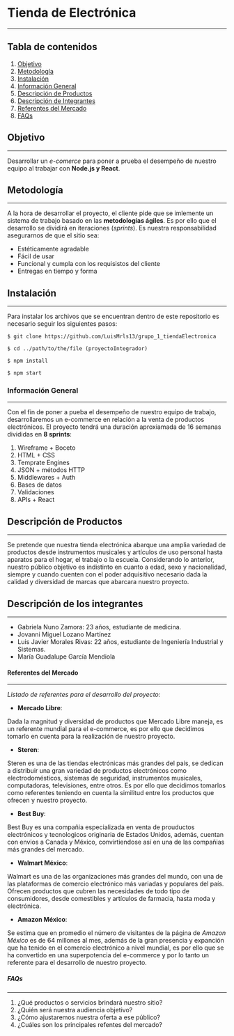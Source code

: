 # **Tienda de Electrónica** 
***
## Tabla de contenidos
1. [Objetivo](#objetivo)
2. [Metodología](#metodologia)
3. [Instalación](#instalacion)
4. [Información General](#info-general)
5. [Descripción de Productos](#descripcion-productos)
6. [Descripción de Integrantes](#descripcion-integrantes)
7. [Referentes del Mercado](#referentes)
8. [FAQs](#faqs)

## Objetivo
***
Desarrollar un _e-comerce_ para poner a prueba el desempeño de nuestro equipo al trabajar con **Node.js y React**.
## Metodología
***
A la hora de desarrollar el proyecto, el cliente pide que se imlemente un sistema de trabajo basado en las **metodologías ágiles**. Es por ello que el desarrollo se dividirá en iteraciones (_sprints_). 
Es nuestra responsabilidad asegurarnos de que el sitio sea:
* Estéticamente agradable
* Fácil de usar
* Funcional y cumpla con los requisistos del cliente
* Entregas en tiempo y forma
## Instalación
***
Para instalar los archivos que se encuentran dentro de este repositorio es necesario seguir los siguientes pasos:
~~~
$ git clone https://github.com/LuisMrls13/grupo_1_tiendaElectronica
~~~
~~~
$ cd ../path/to/the/file (proyectoIntegrador)
~~~
~~~
$ npm install
~~~
~~~
$ npm start
~~~
### Información General
***
Con el fin de poner a pueba el desempeño de nuestro equipo de trabajo, desarrollaremos un e-commerce en relación a la venta de productos electrónicos. 
El proyecto tendrá una duración aproxiamada de 16 semanas divididas en **8 sprints**: 

1. Wireframe + Boceto
2. HTML + CSS
3. Temprate Engines
4. JSON + métodos HTTP
5. Middlewares + Auth
6. Bases de datos 
7. Validaciones  
8. APIs + React

## Descripción de Productos
***
Se pretende que nuestra tienda electrónica abarque una amplia variedad de productos desde instrumentos musicales y artículos de uso personal hasta aparatos para el hogar, el trabajo o la escuela. Considerando lo anterior, nuestro público objetivo es indistinto en cuanto a edad, sexo y nacionalidad, siempre y cuando cuenten con el poder adquisitivo necesario dada la calidad y diversidad de marcas que abarcara nuestro proyecto. 
## Descripción de los integrantes
***
* Gabriela Nuno Zamora: 23 años, estudiante de medicina. 
* Jovanni Miguel Lozano Martínez
* Luis Javier Morales Rivas: 22 años, estudiante de Ingeniería Industrial y Sistemas. 
* María Guadalupe García Mendiola
#### Referentes del Mercado
***
_Listado de referentes para el desarrollo del proyecto:_
* **Mercado Libre**: 

Dada la magnitud y diversidad de productos que Mercado Libre maneja, es un referente mundial para el e-commerce, es por ello que decidimos tomarlo en cuenta para la realización de nuestro proyecto.
* **Steren**:

Steren es una de las tiendas electrónicas más grandes del país, se dedican a distribuir una gran variedad de productos electrónicos como electrodomésticos, sistemas de seguridad, instrumentos musicales, computadoras, televisiones, entre otros. Es por ello que decidimos tomarlos como referentes teniendo en cuenta la similitud entre los productos que ofrecen y nuestro proyecto. 
* **Best Buy**: 

Best Buy es una compañia especializada en venta de prouductos electrónicos y tecnologicos originaria de Estados Unidos, además, cuentan con envios a Canada y México, convirtiendose así en una de las compañias más grandes del mercado.

* **Walmart México**:

Walmart es una de las organizaciones más grandes del mundo, con una de las plataformas de comercio electrónico más variadas y populares del país. Ofrecen productos que cubren las necesidades de todo tipo de consumidores, desde comestibles y artículos de farmacia, hasta moda y electrónica. 

* **Amazon México**:

Se estima que en promedio el número de visitantes de la página de _Amazon México_ es de 64 millones al mes, además de la gran presencia y expanción que ha tenido en el comercio electrónico a nivel mundial, es por ello que se ha convertido en una superpotencia del e-commerce y por lo tanto un referente para el desarrollo de nuestro proyecto. 
##### FAQs
***
1. ¿Qué productos o servicios brindará nuestro sitio? 
2. ¿Quién será nuestra audiencia
objetivo? 
3. ¿Cómo ajustaremos nuestra oferta a ese público?
4. ¿Cuáles son los principales refentes del mercado?
